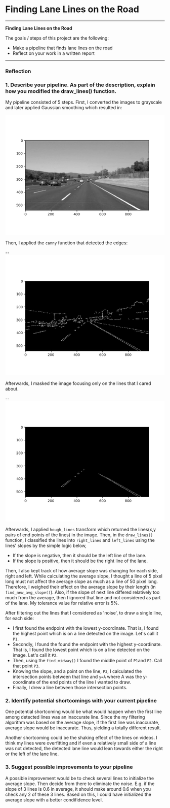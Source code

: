 # **Finding Lane Lines on the Road** 

---

**Finding Lane Lines on the Road**

The goals / steps of this project are the following:
* Make a pipeline that finds lane lines on the road
* Reflect on your work in a written report


[//]: # (Image References)

[image1]: ./test_images_output/grayscaled.png "Grayscale"
[image2]: ./test_images_output/canny_edged.png "Canny Edges"
[image3]: ./test_images_output/masked_edges.png "Masked Edges"

---

### Reflection

### 1. Describe your pipeline. As part of the description, explain how you modified the draw_lines() function.

My pipeline consisted of 5 steps. 
First, I converted the images to grayscale and later applied Gaussian smoothing which resulted in:

![grayscale_image][image1]

Then, I applied the `canny` function that detected the edges:

--![canny_edges_image][image2]

Afterwards, I masked the image focusing only on the lines that I cared about.

--![masked_edges_image][image3]

Afterwards, I applied `hough_lines` transform which returned the lines(x,y pairs of end points of the lines) in the image.
Then, in the `draw_lines()` function, I classified the lines into `right_lines` and `left_lines` using the lines' slopes by the simple logic below,

 * If the slope is negative, then it should be the left line of the lane.
 * If the slope is positive, then it should be the right line of the lane.

Then, I also kept track of how average slope was changing for each side, right and left. 
While calculating the average slope, I thought a line of 5 pixel long must not affect the average slope as much as a line of 50 pixel long. Therefore, I weighed their effect on the average slope by their length (in `find_new_avg_slope()`). Also, if the slope of next line differed relatively too much from the average, then I ignored that line and not considered as part of the lane.
My tolerance value for relative error is 5%.

After filtering out the lines that I considered as 'noise', to draw a single line, for each side:
* I first found the endpoint with the lowest y-coordinate. That is, I found the highest point which is on a line detected on the image. Let's call it `P1`.
* Secondly, I found the found the endpoint with the highest y-coordinate. That is, I found the lowest point which is on a line detected on the image. Let's call it `P2`.
* Then, using the `find_midway()` I found the middle point of `P1`and `P2`. Call that point `P3`.
* Knowing the slope, and a point on the line, `P3`, I calculated the intersection points between that line and `y=A` where A was the y-coordinate of the end points of the line I wanted to draw.
* Finally, I drew a line between those intersection points.

### 2. Identify potential shortcomings with your current pipeline

One potential shortcoming would be what would happen when the first line among detected lines was an inaccurate line. Since the my filtering algorithm was based on the average slope, if the first line was inaccurate, average slope would be inaccurate. Thus, yielding a totally different result.

Another shortcoming could be the shaking effect of the lines on videos. I think my lines were overfitting and if even a relatively small side of a line was not detected, the detected lane line would lean towards either the right or the left of the lane line.


### 3. Suggest possible improvements to your pipeline

A possible improvement would be to check several lines to initialize the average slope. Then decide from there to eliminate the noise. E.g. if the slope of 3 lines is 0.6 in average, it should make around 0.6 when you check any 2 of these 3 lines. Based on this, I could have initialized the average slope with a better condifidence level.
